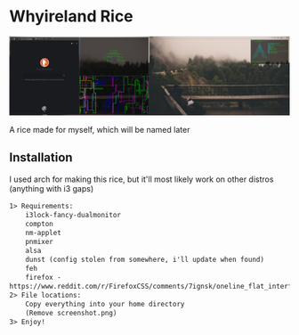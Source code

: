 # Whyireland Rice

![alt text](screenshot.png)

A rice made for myself, which will be named later

## Installation

I used arch for making this rice, but it'll most likely work on other distros (anything with i3 gaps)

```
1> Requirements:
	i3lock-fancy-dualmonitor
	compton
	nm-applet
	pnmixer
	alsa
	dunst (config stolen from somewhere, i'll update when found)
	feh
	firefox - https://www.reddit.com/r/FirefoxCSS/comments/7ignsk/oneline_flat_interface_dark_light/
2> File locations:
	Copy everything into your home directory
	(Remove screenshot.png)
3> Enjoy!
```
